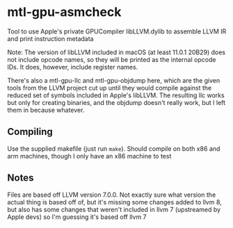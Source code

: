 # mtl-gpu-asmcheck
Tool to use Apple's private GPUCompiler libLLVM.dylib to assemble LLVM IR and print instruction metadata

Note: The version of libLLVM included in macOS (at least 11.0.1 20B29) does not include opcode names, so they will be printed as the internal opcode IDs.  It does, however, include register names.

There's also a mtl-gpu-llc and mtl-gpu-objdump here, which are the given tools from the LLVM project cut up until they would compile against the reduced set of symbols included in Apple's libLLVM.  The resulting llc works but only for creating binaries, and the objdump doesn't really work, but I left them in because whatever.

## Compiling
Use the supplied makefile (just run `make`).  Should compile on both x86 and arm machines, though I only have an x86 machine to test

## Notes
Files are based off LLVM version 7.0.0.  Not exactly sure what version the actual thing is based off of, but it's missing some changes added to llvm 8, but also has some changes that weren't included in llvm 7 (upstreamed by Apple devs) so I'm guessing it's based off llvm 7
